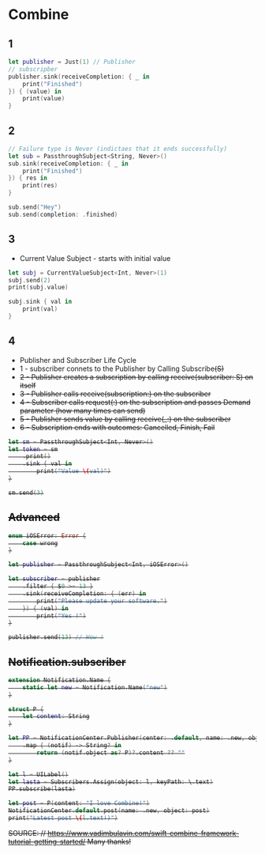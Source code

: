 # Combine

## 1
```swift
let publisher = Just(1) // Publisher
// subscripber
publisher.sink(receiveCompletion: { _ in
    print("Finished")
}) { (value) in
    print(value)
}
```

## 2
```swift
// Failure type is Never (indictaes that it ends successfully)
let sub = PassthroughSubject<String, Never>()
sub.sink(receiveCompletion: { _ in
    print("Finished")
}) { res in
    print(res)
}

sub.send("Hey")
sub.send(completion: .finished)
```

## 3
* Current Value Subject - starts with initial value
```swift
let subj = CurrentValueSubject<Int, Never>(1)
subj.send(2)
print(subj.value)

subj.sink { val in
    print(val)
}
```

## 4
* Publisher and Subscriber Life Cycle
* 1 - subscriber connets to the Publisher by Calling Subscribe<S>(S)
* 2 - Publisher creates a subscription by calling receive<S>(subscriber: S) on itself
* 3 - Publisher calls receive(subscription:) on the subscriber
* 4 - Subscriber calls request(:) on the subscription and passes Demand parameter (how many times can send)
* 5 - Publisher sends value by calling receive(_:) on the subscriber
* 6 - Subscription ends with outcomes: Cancelled, Finish, Fail
    
    
```swift
let sm = PassthroughSubject<Int, Never>()
let token = sm
    .print()
    .sink { val in
        print("Value \(val)")
}

sm.send(3)
```


## Advanced
```swift
enum iOSError: Error {
    case wrong
}

let publisher = PassthroughSubject<Int, iOSError>()

let subscriber = publisher
    .filter { $0 >= 13 }
    .sink(receiveCompletion: { (err) in
        print("Please update your software.")
    }) { (val) in
        print("Yes !")
}

publisher.send(13) // Wow !
```

## Notification.subscriber
```swift
extension Notification.Name {
    static let new = Notification.Name("new")
}

struct P {
    let content: String
}

let PP = NotificationCenter.Publisher(center: .default, name: .new, object: nil)
    .map { (notif) -> String? in
        return (notif.object as? P)?.content ?? ""
}

let l = UILabel()
let lasta = Subscribers.Assign(object: l, keyPath: \.text)
PP.subscribe(lasta)

let post = P(content: "I love Combine!")
NotificationCenter.default.post(name: .new, object: post)
print("Latest post \(l.text!)")
```

SOURCE: // https://www.vadimbulavin.com/swift-combine-framework-tutorial-getting-started/
Many thanks!
